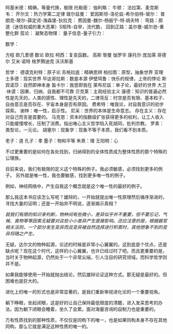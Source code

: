阿基米德：精确，等量代换，极限
托勒密：
伽利略：
牛顿：
法拉第、麦克斯韦：
开尔文：热力学第二定律
玻尔兹曼：
爱因斯坦-洛伦兹-希尔伯特-玻尔：
普朗克-玻尔-薛定谔-海森堡-狄拉克：
费因曼-魏尔-杨振宁-特·胡夫特：
弯路：郎道（迷信权威的重大恶果）S矩阵-自举，流代数，
回到正路：盖尔曼-威尔逊-重整化群
弦论：
凝聚态物理：
量子信息-量子引力：

数学：

方程
欧几里德
数论
欧拉
柯西：复变函数。
高斯
黎曼
伽罗华
康托尔
庞加莱
哥德尔
艾米·诺特
格罗腾迪克
沃沃斯基

哲学：
德谟克利特：原子论
苏格拉底：精确思辨
柏拉图：原型，抽象世界
亚理士多德：现实世界
毕达哥拉斯：数是本源
伊壁鸠鲁：快乐的规律，上帝的悖论
斯宾诺莎：自然即神本身
笛卡尔：我思即我在
莱布尼兹：单子论，最好的世界
大卫·休谟：因果、归纳、自我都不可靠
贝克莱：主观经验主义
康德：知识的普遍必然性是先天的，人类的感性、理性是先天的，二律背反：时空是否有限、基本粒子、自由意志是否存在、宇宙本身是否有原因。
费希特：唯我论，对自我意识的初步探索。
谢林：唯一性，启示性。
尼采：世界的本体是生命意志。
存在主义：存在对自己而言是首要的。
马克思：资本的指数级扩张获得更多的权利，让工人收入只能缓慢增长，压制了消费。指出唯心主义哲学陷入死胡同，批判宗教。
罗素：类型论，一元论。
胡塞尔：现象学：现象不等于本质，我们看不到本质。

老子：道
孔子：孝
墨子：物和平等
朱熹：理
王阳明：心

不过更重要的是如何在各处找到，归纳得到的全体性质成为整体性质的那个特殊的公理族。

目前来说，我们有极限的定义这个特殊的例子。我必须敏感，必须找到更多的例子。
另外就是唯一性，我也要敏感，找到更多唯一性的例子。

例如，神经网络中，产生自我这个概念就是这个唯一性的最好的例子。

那么我这本书应该怎么写呢？雄辩的，一开始就提出唯一性原理然后循序渐进的，寻找大量的证明；还是一开始并不明说，逐渐揭示真相？

*就我们有限的知识来判断，物种间有些微小，差异似乎并不重要，但不要忘记，气候、食物等等因素无疑要对这些小小差异产生直接影响。还应注意的是，根据器官相关法则，一个部分发生变异而且变异被自然选择进行积累时，其他想象不到的变异将随之产生。*

无疑，达尔文的物种起源，论述的时候是非常小心翼翼的。这到底是个优点，还是缺点呢？现在这个时代，这样的小心翼翼，也许已经过时了吧。而且更重要的是，当时关于物种起源，仍然处于一个非常尖端，引人注目的研究领域。而科学哲学则并不是。

如果我能够使用一开始就抛出结论，然后雄辩论证这种方式。那无疑是最好的。但困难也是巨大的。

进化上的唯一的形式也是非常显著的，是我们重新审视进化论的一个重要视角。

躺下睁眼，坐起闭眼，这是好的让自己保持最低限度的清醒，进入发呆思考的办法。因为躺下闭眼会睡着，坐久了会累。面对海量咨询的自制力也是重要的。

万有性质找到的那种性质，不仅仅是同构下的唯一，也是如果同构本身不存在其他同构，那么它就是满足这种性质的唯一的。


